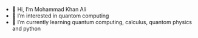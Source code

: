 - 👋 Hi, I’m Mohammad Khan Ali
- 👀 I’m interested in quantom computing
- 🌱 I’m currently learning quantum computing, calculus, quantom physics and python

